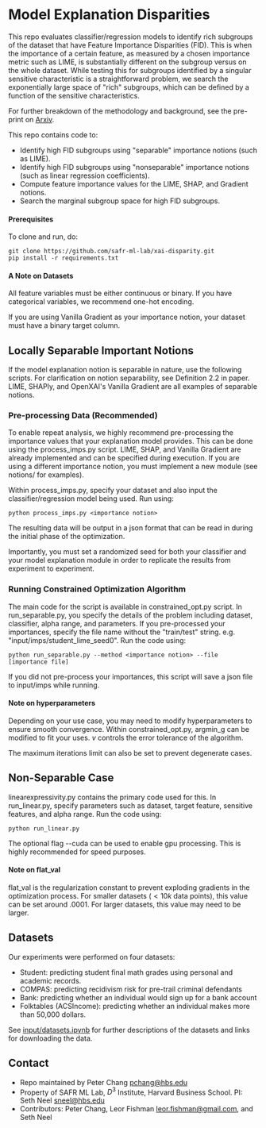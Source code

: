 # Model Explanation Disparities

This repo evaluates classifier/regression models to identify rich subgroups of the dataset that have
Feature Importance Disparities (FID). This is when the importance of a certain feature, as measured
by a chosen importance metric such as LIME, is substantially different on the subgroup versus on the
whole dataset. While testing this for subgroups identified by a singular sensitive characteristic
is a straightforward problem, we search the exponentially large space of "rich" subgroups, which can
be defined by a function of the sensitive characteristics.

For further breakdown of the methodology and background, see the pre-print on [Arxiv](https://arxiv.org/abs/2303.01704).

This repo contains code to:

- Identify high FID subgroups using "separable" importance notions (such as LIME).
- Identify high FID subgroups using "nonseparable" importance notions (such as linear regression coefficients).
- Compute feature importance values for the LIME, SHAP, and Gradient notions.
- Search the marginal subgroup space for high FID subgroups.


#### Prerequisites

To clone and run, do:

```
git clone https://github.com/safr-ml-lab/xai-disparity.git
pip install -r requirements.txt
```

#### A Note on Datasets

All feature variables must be either continuous or binary. If you have categorical variables, we recommend one-hot
encoding.

If you are using Vanilla Gradient as your importance notion, your dataset must have a binary target column.


## Locally Separable Important Notions

If the model explanation notion is separable in nature, use the following scripts. 
For clarification on notion separability, see Definition 2.2 in paper. LIME, SHAPly, and OpenXAI's Vanilla Gradient are
all examples of separable notions.

### Pre-processing Data (Recommended)

To enable repeat analysis, we highly recommend pre-processing the importance values that your explanation model provides.
This can be done using the process_imps.py script. LIME, SHAP, and Vanilla Gradient are already implemented and can be specified
during execution. If you are using a different importance notion, you must implement a new module (see notions/ for examples).

Within process_imps.py, specify your dataset and also input the classifier/regression model being used. Run using:

```
python process_imps.py <importance notion>
```

The resulting data will be output in a json format that can be read in during the initial phase of the optimization.

Importantly, you must set a randomized seed for both your classifier and your model explanation module in order to replicate
the results from experiment to experiment.

### Running Constrained Optimization Algorithm

The main code for the script is available in constrained_opt.py script. In run_separable.py, you specify the details of
the problem including dataset, classifier, alpha range, and parameters. If you pre-processed your importances, specify the file name
without the "train/test" string. e.g. "input/imps/student_lime_seed0". Run the code using:

```
python run_separable.py --method <importance notion> --file [importance file]
```

If you did not pre-process your importances, this script will save a json file to input/imps while running.


#### Note on hyperparameters

Depending on your use case, you may need to modify hyperparameters to ensure smooth convergence. Within constrained_opt.py,
argmin_g can be modified to fit your uses. $v$ controls the error tolerance of the algorithm.

The maximum iterations limit can also be set to prevent degenerate cases.


## Non-Separable Case

linearexpressivity.py contains the primary code used for this. In run_linear.py, specify parameters
such as dataset, target feature, sensitive features, and alpha range. Run the code using:

```
python run_linear.py
```

The optional flag --cuda can be used to enable gpu processing. This is highly recommended for speed purposes.


#### Note on flat_val

flat_val is the regularization constant to prevent exploding gradients in the optimization
process. For smaller datasets ($<10k$ data points), this value can be set around $.0001$. For larger
datasets, this value may need to be larger.


## Datasets

Our experiments were performed on four datasets:

- Student: predicting student final math grades using personal and academic records.
- COMPAS: predicting recidivism risk for pre-trail criminal defendants
- Bank: predicting whether an individual would sign up for a bank account
- Folktables (ACSIncome): predicting whether an individual makes more than 50,000 dollars.

See [input/datasets.ipynb](https://github.com/safr-ml-lab/xai-disparity/blob/master/input/datasets.ipynb)
for further descriptions of the datasets and links for downloading the data.


## Contact

- Repo maintained by Peter Chang <pchang@hbs.edu> 
- Property of SAFR ML Lab, $D^3$ Institute, Harvard Business School. PI: Seth Neel <sneel@hbs.edu>
- Contributors: Peter Chang, Leor Fishman <leor.fishman@gmail.com>, and Seth Neel
